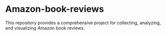 # Amazon-book-reviews
This repository provides a comprehensive project for collecting, analyzing, and visualizing Amazon book reviews. 
